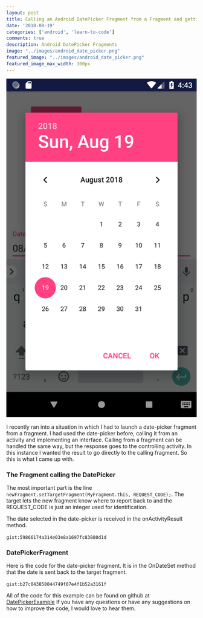 ```yaml
---
layout: post
title: Calling an Android DatePicker Fragment from a Fragment and getting back the Date
date: '2018-08-19'
categories: ['android', 'learn-to-code']
comments: true
description: Android DatePicker Fragments
image: "../images/android_date_picker.png"
featured_image: "../images/android_date_picker.png"
featured_image_max_width: 300px
---
```


![android date picker](../images/android_date_picker.png)

I recently ran into a situation in which I had to launch a date-picker fragment from a fragment. I had used the date-picker before, calling it from an activity and implementing an interface. Calling from a fragment can be handled the same way, but the response goes to the controlling activity. In this instance I wanted the result to go directly to the calling fragment. So this is what I came up with.


### The Fragment calling the DatePicker

The most important part is the line `newFragment.setTargetFragment(MyFragment.this, REQUEST_CODE);`. The target lets the new fragment know where to report back to and the REQUEST_CODE is just an integer used for identification.

The date selected in the date-picker is received in the onActivityResult method.

`gist:59866174a314e03e8a1697fc83880d1d`

### DatePickerFragment

Here is the code for the date-picker fragment. It is in the OnDateSet method that the date is sent back to the target fragment.

`gist:b27c043858044749f07e4f1b52a3161f`


All of the code for this example can be found on github at [DatePickerExample](https://github.com/blehr/DatePickerExample) 
If you have any questions or have any suggestions on how to improve the code, I would love to hear them.